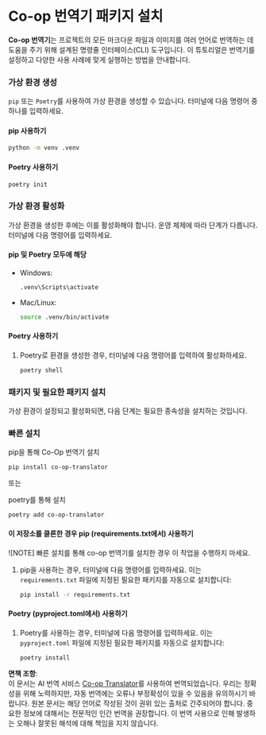 <!--
CO_OP_TRANSLATOR_METADATA:
{
  "original_hash": "b6d85d887d2664539a438dae5d0dfa50",
  "translation_date": "2025-07-03T07:12:03+00:00",
  "source_file": "getting_started/command-line-guide/install-package.md",
  "language_code": "ko"
}
-->
# Co-op 번역기 패키지 설치

**Co-op 번역기**는 프로젝트의 모든 마크다운 파일과 이미지를 여러 언어로 번역하는 데 도움을 주기 위해 설계된 명령줄 인터페이스(CLI) 도구입니다. 이 튜토리얼은 번역기를 설정하고 다양한 사용 사례에 맞게 실행하는 방법을 안내합니다.

### 가상 환경 생성

`pip` 또는 `Poetry`를 사용하여 가상 환경을 생성할 수 있습니다. 터미널에 다음 명령어 중 하나를 입력하세요.

#### pip 사용하기

```bash
python -m venv .venv
```

#### Poetry 사용하기

```bash
poetry init
```

### 가상 환경 활성화

가상 환경을 생성한 후에는 이를 활성화해야 합니다. 운영 체제에 따라 단계가 다릅니다. 터미널에 다음 명령어를 입력하세요.

#### pip 및 Poetry 모두에 해당

- Windows:

    ```bash
    .venv\Scripts\activate
    ```

- Mac/Linux:

    ```bash
    source .venv/bin/activate
    ```

#### Poetry 사용하기

1. Poetry로 환경을 생성한 경우, 터미널에 다음 명령어를 입력하여 활성화하세요.

    ```bash
    poetry shell
    ```

### 패키지 및 필요한 패키지 설치

가상 환경이 설정되고 활성화되면, 다음 단계는 필요한 종속성을 설치하는 것입니다.

### 빠른 설치

pip을 통해 Co-Op 번역기 설치

```
pip install co-op-translator
```
또는

poetry를 통해 설치
```
poetry add co-op-translator
```

#### 이 저장소를 클론한 경우 pip (requirements.txt에서) 사용하기

![NOTE] 빠른 설치를 통해 co-op 번역기를 설치한 경우 이 작업을 수행하지 마세요.

1. pip을 사용하는 경우, 터미널에 다음 명령어를 입력하세요. 이는 `requirements.txt` 파일에 지정된 필요한 패키지를 자동으로 설치합니다:

    ```bash
    pip install -r requirements.txt
    ```

#### Poetry (pyproject.toml에서) 사용하기

1. Poetry를 사용하는 경우, 터미널에 다음 명령어를 입력하세요. 이는 `pyproject.toml` 파일에 지정된 필요한 패키지를 자동으로 설치합니다:

    ```bash
    poetry install
    ```

**면책 조항**:  
이 문서는 AI 번역 서비스 [Co-op Translator](https://github.com/Azure/co-op-translator)를 사용하여 번역되었습니다. 우리는 정확성을 위해 노력하지만, 자동 번역에는 오류나 부정확성이 있을 수 있음을 유의하시기 바랍니다. 원본 문서는 해당 언어로 작성된 것이 권위 있는 출처로 간주되어야 합니다. 중요한 정보에 대해서는 전문적인 인간 번역을 권장합니다. 이 번역 사용으로 인해 발생하는 오해나 잘못된 해석에 대해 책임을 지지 않습니다.